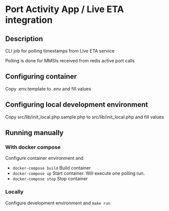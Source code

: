 # Port Activity App / Live ETA integration

## Description
CLI job for polling timestamps from Live ETA service

Polling is done for MMSIs received from redis active port calls

## Configuring container
Copy .env.template to .env and fill values

## Configuring local development environment
Copy src/lib/init_local.php.sample.php to src/lib/init_local.php and fill values

## Running manually

### With docker compose
Configure container environment and
- `docker-compose build` Build container
- `docker-compose up` Start container. Will execute one polling run.
- `docker-compose stop` Stop container

### Locally
Configure development environment and
```make run```